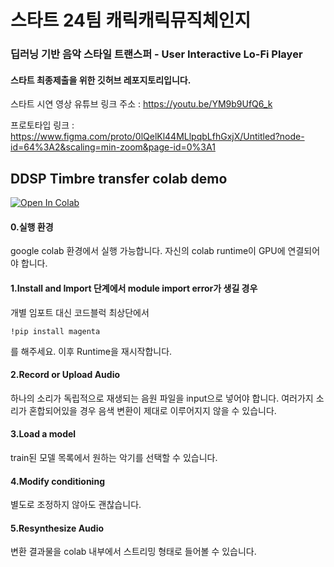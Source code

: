 # 스타트 24팀 캐릭캐릭뮤직체인지

### 딥러닝 기반 음악 스타일 트랜스퍼 - User Interactive Lo-Fi Player
#### 스타트 최종제출을 위한 깃허브 레포지토리입니다.

스타트 시연 영상 유튜브 링크 주소 : https://youtu.be/YM9b9UfQ6_k

프로토타입 링크 : https://www.figma.com/proto/0lQelKl44MLlpqbLfhGxjX/Untitled?node-id=64%3A2&scaling=min-zoom&page-id=0%3A1

## DDSP Timbre transfer colab demo

<a href="https://colab.research.google.com/drive/1mXKViJAEU5c_JcCWGuP4MdtUvckGQFie?usp=sharing" target="_parent"><img src="https://colab.research.google.com/assets/colab-badge.svg" alt="Open In Colab"/></a>

#### 0.실행 환경


google colab 환경에서 실행 가능합니다. 자신의 colab runtime이 GPU에 연결되어야 합니다.


#### 1.Install and Import 단계에서 module import error가 생길 경우


개별 임포트 대신 코드블럭 최상단에서

    !pip install magenta

를 해주세요. 이후 Runtime을 재시작합니다.

#### 2.Record or Upload Audio


하나의 소리가 독립적으로 재생되는 음원 파일을 input으로 넣어야 합니다. 여러가지 소리가 혼합되어있을 경우 음색 변환이 제대로 이루어지지 않을 수 있습니다.

#### 3.Load a model


train된 모델 목록에서 원하는 악기를 선택할 수 있습니다.

#### 4.Modify conditioning


별도로 조정하지 않아도 괜찮습니다.

#### 5.Resynthesize Audio


변환 결과물을 colab 내부에서 스트리밍 형태로 들어볼 수 있습니다.

